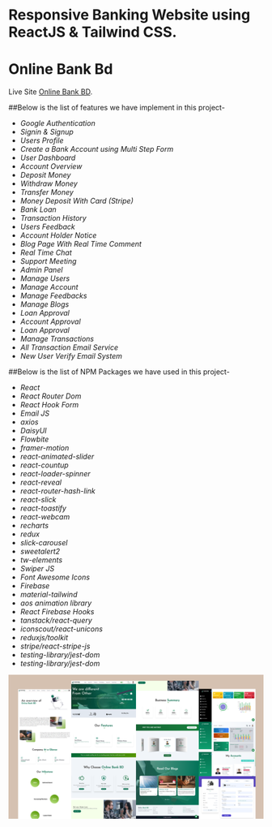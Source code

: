# Responsive Banking Website using ReactJS & Tailwind CSS.
# Online Bank Bd

Live Site [Online Bank BD](https://online-money-bd.netlify.app/).

##Below is the list of features we have implement in this project-

* _Google Authentication_
* _Signin & Signup_
* _Users Profile_
* _Create a Bank Account using Multi Step Form_
* _User Dashboard_
* _Account Overview_
* _Deposit Money_
* _Withdraw Money_
* _Transfer Money_
* _Money Deposit With Card (Stripe)_
* _Bank Loan_
* _Transaction History_
* _Users Feedback_
* _Account Holder Notice_
* _Blog Page With Real Time Comment_
* _Real Time Chat_
* _Support Meeting_
* _Admin Panel_
* _Manage Users_
* _Manage Account_
* _Manage Feedbacks_
* _Manage Blogs_
* _Loan Approval_
* _Account Approval_
* _Loan Approval_
* _Manage Transactions_
* _All Transaction Email Service_
* _New User Verify Email System_



##Below is the list of NPM Packages we have used in this project-


* _React_
* _React Router Dom_
* _React Hook Form_
* _Email JS_
* _axios_
* _DaisyUI_
* _Flowbite_
* _framer-motion_
* _react-animated-slider_
* _react-countup_
* _react-loader-spinner_
* _react-reveal_
* _react-router-hash-link_
* _react-slick_
* _react-toastify_
* _react-webcam_
* _recharts_
* _redux_
* _slick-carousel_
* _sweetalert2_
* _tw-elements_
* _Swiper JS_
* _Font Awesome Icons_
* _Firebase_
* _material-tailwind_
* _aos animation library_
* _React Firebase Hooks_
* _tanstack/react-query_
* _iconscout/react-unicons_
* _reduxjs/toolkit_
* _stripe/react-stripe-js_
* _testing-library/jest-dom_
* _testing-library/jest-dom_



![](obb-preview.png)


